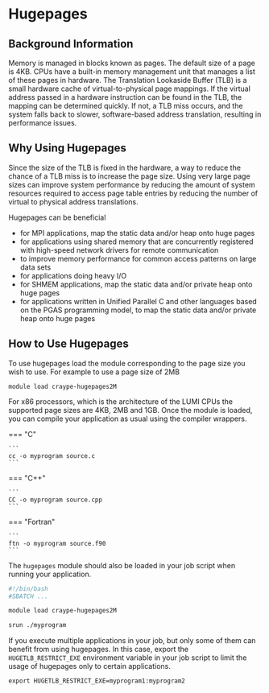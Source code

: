 # Hugepages

## Background Information

Memory is managed in blocks known as pages. The default size of a page is 4KB.
CPUs have a built-in memory management unit that manages a list of these pages
in hardware. The Translation Lookaside Buffer (TLB) is a small hardware cache
of virtual-to-physical page mappings. If the virtual address passed in a
hardware instruction can be found in the TLB, the mapping can be determined
quickly. If not, a TLB miss occurs, and the system falls back to slower,
software-based address translation, resulting in performance issues.

## Why Using Hugepages

Since the size of the TLB is fixed in the hardware, a way to reduce the chance
of a TLB miss is to increase the page size. Using very large page sizes can
improve system performance by reducing the amount of system resources required
to access page table entries by reducing the number of virtual to physical 
address translations.

Hugepages can be beneficial

- for MPI applications, map the static data and/or heap onto huge pages
- for applications using shared memory that are concurrently registered with 
  high-speed network drivers for remote communication
- to improve memory performance for common access patterns on large data sets
- for applications doing heavy I/O
- for SHMEM applications, map the static data and/or private heap onto huge 
  pages
- for applications written in Unified Parallel C and other languages based on 
  the PGAS programming model, to map the static data and/or private heap onto 
  huge pages

## How to Use Hugepages

To use hugepages load the module corresponding to the page size you wish to
use. For example to use a page size of 2MB

```
module load craype-hugepages2M
```

For x86 processors, which is the architecture of the LUMI CPUs the supported 
page sizes are 4KB, 2MB and 1GB. Once the module is loaded, you can compile your
application as usual using the compiler wrappers.

=== "C"

    ```
    cc -o myprogram source.c
    ```

=== "C++"

    ```
    CC -o myprogram source.cpp
    ```

=== "Fortran"

    ```
    ftn -o myprogram source.f90
    ```

The `hugepages` module should also be loaded in your job script when running your
application.

```bash
#!/bin/bash
#SBATCH ...

module load craype-hugepages2M

srun ./myprogram
```

If you execute multiple applications in your job, but only some of them can
benefit from using hugepages. In this case, export the `HUGETLB_RESTRICT_EXE` 
environment variable in your job script to limit the usage of hugepages only to
certain applications.

```
export HUGETLB_RESTRICT_EXE=myprogram1:myprogram2
```
